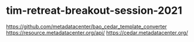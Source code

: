 # tim-retreat-breakout-session-2021

https://github.com/metadatacenter/bao_cedar_template_converter
https://resource.metadatacenter.org/api/
https://cedar.metadatacenter.org/
